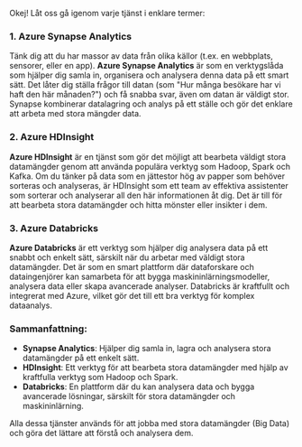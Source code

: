Okej! Låt oss gå igenom varje tjänst i enklare termer:

### 1. **Azure Synapse Analytics**
Tänk dig att du har massor av data från olika källor (t.ex. en webbplats, sensorer, eller en app). **Azure Synapse Analytics** är som en verktygslåda som hjälper dig samla in, organisera och analysera denna data på ett smart sätt. Det låter dig ställa frågor till datan (som "Hur många besökare har vi haft den här månaden?") och få snabba svar, även om datan är väldigt stor. Synapse kombinerar datalagring och analys på ett ställe och gör det enklare att arbeta med stora mängder data.

### 2. **Azure HDInsight**
**Azure HDInsight** är en tjänst som gör det möjligt att bearbeta väldigt stora datamängder genom att använda populära verktyg som Hadoop, Spark och Kafka. Om du tänker på data som en jättestor hög av papper som behöver sorteras och analyseras, är HDInsight som ett team av effektiva assistenter som sorterar och analyserar all den här informationen åt dig. Det är till för att bearbeta stora datamängder och hitta mönster eller insikter i dem.

### 3. **Azure Databricks**
**Azure Databricks** är ett verktyg som hjälper dig analysera data på ett snabbt och enkelt sätt, särskilt när du arbetar med väldigt stora datamängder. Det är som en smart plattform där dataforskare och dataingenjörer kan samarbeta för att bygga maskininlärningsmodeller, analysera data eller skapa avancerade analyser. Databricks är kraftfullt och integrerat med Azure, vilket gör det till ett bra verktyg för komplex dataanalys.

### Sammanfattning:
- **Synapse Analytics**: Hjälper dig samla in, lagra och analysera stora datamängder på ett enkelt sätt.
- **HDInsight**: Ett verktyg för att bearbeta stora datamängder med hjälp av kraftfulla verktyg som Hadoop och Spark.
- **Databricks**: En plattform där du kan analysera data och bygga avancerade lösningar, särskilt för stora datamängder och maskininlärning.

Alla dessa tjänster används för att jobba med stora datamängder (Big Data) och göra det lättare att förstå och analysera dem.